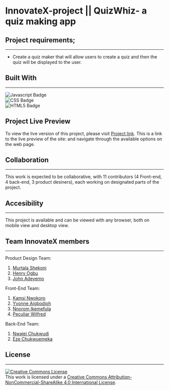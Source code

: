 # InnovateX-project || QuizWhiz- a quiz making app
##  Project requirements;
---

- Create a quiz maker that will allow users to create a quiz and then the quiz will be displayed to the user.

<h2 id = "built"><b>Built With</b></h2>

---
![Javascript Badge](https://img.shields.io/badge/JavaScript-F7DF1E?style=for-the-badge&logo=javascript&logoColor=black) <br>![CSS Badge](https://img.shields.io/badge/CSS3-1572B6?style=for-the-badge&logo=css3&logoColor=white) <br> ![HTML5 Badge](https://img.shields.io/badge/HTML5-E34F26?style=for-the-badge&logo=html5&logoColor=white)<br>

<h2 id = "contribution"><b>Project Live Preview</b></h2>

To view the live version of this project, please visit [Project link](https://kamsi-n.github.io/InnovateX-project/). This is a link to the live preview of the site:  and navigate through the available options on the web page.

## Collaboration
---

This work is expected to be collaborative, with 11 contributors (4 Front-end, 4 back-end, 3 product desiners), each working on designated parts of the project.
## Accesibility
---

 This project is available and can be viewed with any browser, both on mobile view and desktop view.

## Team InnovateX members
---
Product Design Team:
 1) [Murtala Shekoni](https://github.com/Toyinka)
 2) [Henry Ogbu]()
 1) [John Adeyemo]()

Front-End Team:
 1) [Kamsi Nwokoro](https://github.com/kamsi-n)
 2) [Yvonne Aigbodioh](https://github.com/Yvonne3333)
 3) [Nnorom Ikemefula](https://github.com/normike)
 4) [Peculiar Wilfred](https://github.com/PeculiarW)

Back-End Team:
 1) [Nwajei Chukwudi](https://github.com/Nwajeichukz)
 2) [Eze Chukwuemeka](https://github.com/Bigmee)

## License
---
 <a rel="license" href="http://creativecommons.org/licenses/by-nc-sa/4.0/"><img alt="Creative Commons License" style="border-width:0" src="https://i.creativecommons.org/l/by-nc-sa/4.0/88x31.png" /></a><br />This work is licensed under a <a rel="license" href="http://creativecommons.org/licenses/by-nc-sa/4.0/">Creative Commons Attribution-NonCommercial-ShareAlike 4.0 International License</a>.
